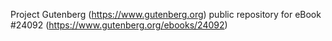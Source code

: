 Project Gutenberg (https://www.gutenberg.org) public repository for eBook #24092 (https://www.gutenberg.org/ebooks/24092)
